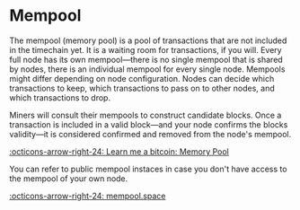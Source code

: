 # Mempool

The mempool (memory pool) is a pool of transactions that are not included in the
timechain yet. It is a waiting room for transactions, if you will. Every full
node has its own mempool—there is no single mempool that is shared by nodes,
there is an individual mempool for every single node. Mempools might differ
depending on node configuration. Nodes can decide which transactions to keep,
which transactions to pass on to other nodes, and which transactions to drop.

Miners will consult their mempools to construct candidate blocks. Once a
transaction is included in a valid block—and your node confirms the blocks
validity—it is considered confirmed and removed from the node's mempool.

[:octicons-arrow-right-24: Learn me a bitcoin: Memory Pool][learn]

[learn]: https://learnmeabitcoin.com/technical/memory-pool

You can refer to public mempool instaces in case you don't have
access to the mempool of your own node.

[:octicons-arrow-right-24: mempool.space][mempool.space]

[mempool.space]: https://mempool.space
